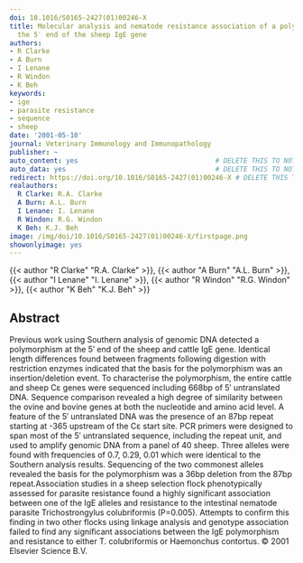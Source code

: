 ```yaml
---
doi: 10.1016/S0165-2427(01)00246-X
title: Molecular analysis and nematode resistance association of a polymorphism at
  the 5′ end of the sheep IgE gene
authors:
- R Clarke
- A Burn
- I Lenane
- R Windon
- K Beh
keywords:
- ige
- parasite resistance
- sequence
- sheep
date: '2001-05-10'
journal: Veterinary Immunology and Immunopathology
publisher: ~
auto_content: yes                                  # DELETE THIS TO NOT AUTO GENERATE CONTENT
auto_data: yes                                     # DELETE THIS TO NOT AUTO GENERATE METADATA
redirect: https://doi.org/10.1016/S0165-2427(01)00246-X # DELETE THIS TO NOT REDIRECT
realauthors:
  R Clarke: R.A. Clarke
  A Burn: A.L. Burn
  I Lenane: I. Lenane
  R Windon: R.G. Windon
  K Beh: K.J. Beh
image: /img/doi/10.1016/S0165-2427(01)00246-X/firstpage.png
showonlyimage: yes
---
```

{{< author "R Clarke" "R.A. Clarke" >}}, {{< author "A Burn" "A.L. Burn" >}}, {{< author "I Lenane" "I. Lenane" >}}, {{< author "R Windon" "R.G. Windon" >}}, {{< author "K Beh" "K.J. Beh" >}}

## Abstract
Previous work using Southern analysis of genomic DNA detected a polymorphism at the 5′ end of the sheep and cattle IgE gene. Identical length differences found between fragments following digestion with restriction enzymes indicated that the basis for the polymorphism was an insertion/deletion event. To characterise the polymorphism, the entire cattle and sheep Cε genes were sequenced including 668bp of 5′ untranslated DNA. Sequence comparison revealed a high degree of similarity between the ovine and bovine genes at both the nucleotide and amino acid level. A feature of the 5′ untranslated DNA was the presence of an 87bp repeat starting at -365 upstream of the Cε start site. PCR primers were designed to span most of the 5′ untranslated sequence, including the repeat unit, and used to amplify genomic DNA from a panel of 40 sheep. Three alleles were found with frequencies of 0.7, 0.29, 0.01 which were identical to the Southern analysis results. Sequencing of the two commonest alleles revealed the basis for the polymorphism was a 36bp deletion from the 87bp repeat.Association studies in a sheep selection flock phenotypically assessed for parasite resistance found a highly significant association between one of the IgE alleles and resistance to the intestinal nematode parasite Trichostrongylus colubriformis (P=0.005). Attempts to confirm this finding in two other flocks using linkage analysis and genotype association failed to find any significant associations between the IgE polymorphism and resistance to either T. colubriformis or Haemonchus contortus. © 2001 Elsevier Science B.V.
